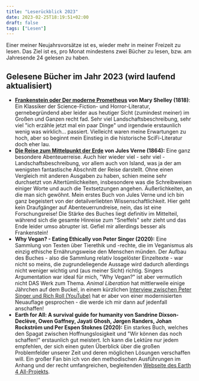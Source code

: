 ```yaml
---
title: "Leserückblick 2023"
date: 2023-02-25T18:19:51+02:00
draft: false
tags: ["Lesen"]
---
```


Einer meiner Neujahrsvorsätze ist es, wieder mehr in meiner Freizeit zu lesen. Das Ziel ist es, pro Monat mindestens zwei Bücher zu lesen, bzw. am Jahresende 24 gelesen zu haben.

## Gelesene Bücher im Jahr 2023 (wird laufend aktualisiert)

- **[Frankenstein oder Der moderne Prometheus](http://onlinebooks.library.upenn.edu/webbin/gutbook/lookup?num=84) von Mary Shelley (1818)**: Ein Klassiker der Science-Fiction- und Horror-Literatur, gernebegründend aber leider aus heutiger Sicht (zumindest meiner) im Großen und Ganzen recht fad. Sehr viel Landschaftsbeschreibung, sehr viel "ich erzähle jetzt mal ein paar Dinge" und irgendwie erstaunlich wenig was wirklich... passiert. Vielleicht waren meine Erwartungen zu hoch, aber so beginnt mein Einstieg in die historische SciFi-Literatur doch eher lau.
- **[Die Reise zum Mittelpunkt der Erde](http://www.zeno.org/Literatur/M/Verne,+Jules/Romane/Reise+nach+dem+Mittelpunkt+der+Erde) von Jules Verne (1864):** Eine ganz besondere Abenteuerreise. Auch hier wieder viel - sehr viel - Landschaftsbeschreibung, vor allem auch von Island, was ja der am wenigsten fantastische Abschnitt der Reise darstellt. Ohne einen Vergleich mit anderen Ausgaben zu haben, schien meine sehr durchsetzt von Altertümlichkeiten, insbesondere was die Schreibweisen einiger Worte und auch die Textsetzungen angehen. Äußerlichkeiten, an die man sich gewöhnt. Mein erstes Buch von Jules Verne und ich bin ganz begeistert von der detailverliebten Wissenschaftlichkeit. Hier geht kein Draufgänger auf Abenteuerrundreise, nein, das ist eine Forschungsreise! Die Stärke des Buches liegt definitiv im Mittelteil, während sich die gesamte Hinreise zum "Sneffels" sehr zieht und das Ende leider umso abrupter ist. Gefiel mir allerdings besser als Frankenstein!
- **Why Vegan? - Eating Ethically von Peter Singer (2020):** Eine Sammlung von Texten über Tierethik und -rechte, die im Veganismus als einzig ethische Ernährungsweise den Menschen münden. Der Aufbau des Buches - also die Sammlung relativ losgelöster Einzeltexte - war nicht so meins, die zugrundeliegende Aussage wird dadurch allerdings nicht weniger wichtig und (aus meiner Sicht) richtig. Singers Argumentation war ideal für mich, "Why Vegan?" ist aber vermutlich nicht DAS Werk zum Thema. *Animal Liberation* hat mittlerweile einige Jährchen auf dem Buckel, in einem kürzlichen [Interview zwischen Peter Singer und Rich Roll (YouTube)](https://www.youtube.com/watch?v=arQbGbytO2w) hat er aber von einer modernisierten Neuauflage gesprochen - die werde ich mir dann auf jedenfall anschaffen!
- **Earth for All: A survival guide for humanity von Sandrine Dixson-Declève, Owen Gaffney, Jayati Ghosh, Jørgen Randers, Johan Rockström und Per Espen Stoknes (2020):** Ein starkes Buch, welches den Spagat zwischen Hoffnungslosigkeit und "Wir können das noch schaffen!" erstaunlich gut meistert. Ich kann die Lektüre nur jedem empfehlen, der sich einen guten Überblick über die großen Problemfelder unserer Zeit und deren möglichen Lösungen verschaffen will. Ein großer Fan bin ich von den methodischen Ausführungen im Anhang und der recht umfangreichen, begleitenden [Webseite des Earth 4 All-Projekts](https://www.earth4all.life/).